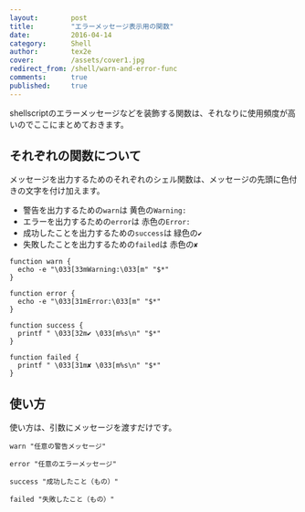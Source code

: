 ```yaml
---
layout:        post
title:         "エラーメッセージ表示用の関数"
date:          2016-04-14
category:      Shell
author:        tex2e
cover:         /assets/cover1.jpg
redirect_from: /shell/warn-and-error-func
comments:      true
published:     true
---
```


shellscriptのエラーメッセージなどを装飾する関数は、それなりに使用頻度が高いのでここにまとめておきます。

それぞれの関数について
------------------

メッセージを出力するためのそれぞれのシェル関数は、メッセージの先頭に色付きの文字を付け加えます。

- 警告を出力するための`warn`は 黄色の`Warning:`
- エラーを出力するための`error`は 赤色の`Error:`
- 成功したことを出力するための`success`は 緑色の`✔ `
- 失敗したことを出力するための`failed`は 赤色の`✘ `

```shell
function warn {
  echo -e "\033[33mWarning:\033[m" "$*"
}
```

```shell
function error {
  echo -e "\033[31mError:\033[m" "$*"
}
```

```shell
function success {
  printf " \033[32m✔ \033[m%s\n" "$*"
}
```

```shell
function failed {
  printf " \033[31m✘ \033[m%s\n" "$*"
}
```

使い方
------

使い方は、引数にメッセージを渡すだけです。

```shell
warn "任意の警告メッセージ"
```

```shell
error "任意のエラーメッセージ"
```

```shell
success "成功したこと（もの）"
```

```shell
failed "失敗したこと（もの）"
```

